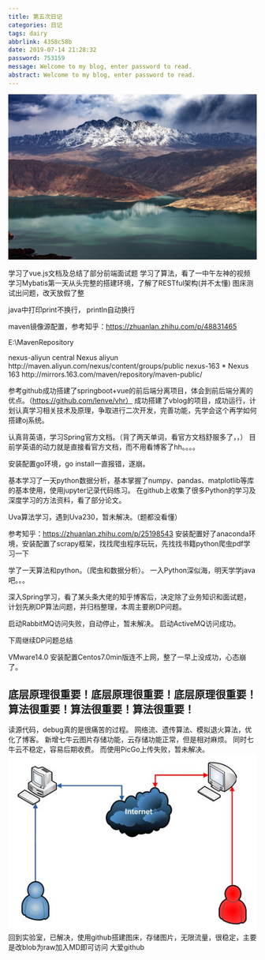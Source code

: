 ```yaml
---
title: 第五次日记
categories: 日记
tags: dairy
abbrlink: 4358c58b
date: 2019-07-14 21:28:32
password: 753159
message: Welcome to my blog, enter password to read.  
abstract: Welcome to my blog, enter password to read.  
---
```

![](https://github.com/starstarb/clouding/raw/master/head/5c8df2e3abe0331df198b165d6ecf5b2.jpg)
<!--more-->
学习了vue.js文档及总结了部分前端面试题
学习了算法，看了一中午左神的视频
学习Mybatis第一天从头完整的搭建环境，了解了RESTful架构(并不太懂)
图床测试出问题，改天放假了整

java中打印print不换行，
         println自动换行

maven镜像源配置，参考知乎：https://zhuanlan.zhihu.com/p/48831465

<localRepository>E:\MavenRepository</localRepository>



<mirror>
        <id>nexus-aliyun</id>
        <mirrorOf>central</mirrorOf>
        <name>Nexus aliyun</name>
        <url>http://maven.aliyun.com/nexus/content/groups/public</url>
  </mirror>
     <mirror>
    <id>nexus-163</id>
    <mirrorOf>*</mirrorOf>
    <name>Nexus 163</name>
    <url>http://mirrors.163.com/maven/repository/maven-public/</url>
  </mirror>

  参考github成功搭建了springboot+vue的前后端分离项目，体会到前后端分离的优点。（https://github.com/lenve/vhr）
            成功搭建了vblog的项目，成功运行，计划认真学习相关技术及原理，争取进行二次开发，完善功能，先学会这个再学如何搭建oj系统。

   认真背英语，学习Spring官方文档。（背了两天单词，看官方文档舒服多了，，）
   目前学英语的动力就是直接看官方文档，而不用看博客了hh。。。。

   安装配置go环境，go install一直报错，遂崩。

   基本学习了一天python数据分析，基本掌握了numpy、pandas、matplotlib等库的基本使用，使用jupyter记录代码练习。
   在github上收集了很多Python的学习及深度学习的方法资料，看了部分论文。
 
   Uva算法学习，遇到Uva230，暂未解决。（题都没看懂）


参考知乎：https://zhuanlan.zhihu.com/p/25198543
安装配置好了anaconda环境，安装配置了scrapy框架，找找爬虫程序玩玩，先找找书籍python爬虫pdf学习一下

学了一天算法和python。（爬虫和数据分析）。
一入Python深似海，明天学学java吧。。。

深入Spring学习，看了某头条大佬的知乎博客后，决定除了业务知识和面试题，计划先刷DP算法问题，并归档整理，本周主要刷DP问题。



启动RabbitMQ访问失败，自动停止，暂未解决。
启动ActiveMQ访问成功。

下周继续DP问题总结

VMware14.0 安装配置Centos7.0min版连不上网，整了一早上没成功，心态崩了。

## 底层原理很重要！底层原理很重要！底层原理很重要！算法很重要！算法很重要！算法很重要！

读源代码，debug真的是很痛苦的过程。
网络流、遗传算法、模拟退火算法，优化了博客。
新增七牛云图片存储功能，云存储功能正常，但是相对麻烦。
同时七牛云不稳定，容易后期收费。
而使用PicGo上传失败，暂未解决。
![测试](https://github.com/starstarb/clouding/raw/master/data/a.jpg)
回到实验室，已解决，使用github搭建图床，存储图片，无限流量，很稳定，主要是改blob为raw加入MD即可访问
大爱github